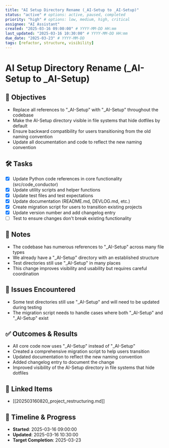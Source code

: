 ```yaml
---
title: "AI Setup Directory Rename (_AI-Setup to _AI-Setup)"
status: "active" # options: active, paused, completed
priority: "high" # options: low, medium, high, critical
assignee: "AI Assistant"
created: "2025-03-16 09:00:00" # YYYY-MM-DD HH:mm
last_updated: "2025-03-16 10:30:00" # YYYY-MM-DD HH:mm
due_date: "2025-03-23" # YYYY-MM-DD
tags: [refactor, structure, visibility]
---
```


# AI Setup Directory Rename (_AI-Setup to _AI-Setup)

## 🚩 Objectives
- Replace all references to "_AI-Setup" with "_AI-Setup" throughout the codebase
- Make the AI-Setup directory visible in file systems that hide dotfiles by default
- Ensure backward compatibility for users transitioning from the old naming convention
- Update all documentation and code to reflect the new naming convention

## 🛠 Tasks
- [x] Update Python code references in core functionality (src/code_conductor)
- [x] Update utility scripts and helper functions
- [x] Update test files and test expectations
- [x] Update documentation (README.md, DEVLOG.md, etc.)
- [x] Create migration script for users to transition existing projects
- [x] Update version number and add changelog entry
- [ ] Test to ensure changes don't break existing functionality

## 📝 Notes
- The codebase has numerous references to "_AI-Setup" across many file types
- We already have a "_AI-Setup" directory with an established structure
- Test directories still use "_AI-Setup" in many places
- This change improves visibility and usability but requires careful coordination

## 🐞 Issues Encountered
- Some test directories still use "_AI-Setup" and will need to be updated during testing
- The migration script needs to handle cases where both "_AI-Setup" and "_AI-Setup" exist

## ✅ Outcomes & Results
- All core code now uses "_AI-Setup" instead of "_AI-Setup"
- Created a comprehensive migration script to help users transition
- Updated documentation to reflect the new naming convention
- Added changelog entry to document the change
- Improved visibility of the AI-Setup directory in file systems that hide dotfiles

## 📌 Linked Items
- [[202503160820_project_restructuring.md]]

## 📅 Timeline & Progress
- **Started**: 2025-03-16 09:00:00
- **Updated**: 2025-03-16 10:30:00
- **Target Completion**: 2025-03-23
